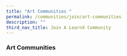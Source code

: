 ```yaml
---
title: "Art Communities "
permalink: /communities/join/art-communities
description: ""
third_nav_title: Join A LearnX Community
---
```

### **Art Communities**